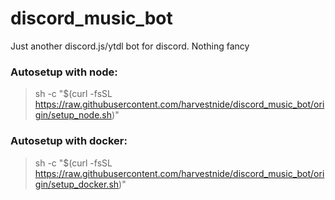 # discord_music_bot
Just another discord.js/ytdl bot for discord. Nothing fancy

### Autosetup with node: ###

>sh -c "$(curl -fsSL https://raw.githubusercontent.com/harvestnide/discord_music_bot/origin/setup_node.sh)"

### Autosetup with docker: ###

>sh -c "$(curl -fsSL https://raw.githubusercontent.com/harvestnide/discord_music_bot/origin/setup_docker.sh)"
